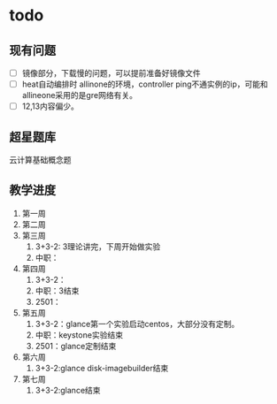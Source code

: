 # todo

## 现有问题

- [ ] 镜像部分，下载慢的问题，可以提前准备好镜像文件
- [ ] heat自动编排时 allinone的环境，controller ping不通实例的ip，可能和allineone采用的是gre网络有关。
- [ ] 12,13内容偏少。

## 超星题库

云计算基础概念题

## 教学进度

1. 第一周
2. 第二周
3. 第三周
   1. 3+3-2: 3理论讲完，下周开始做实验
   2. 中职：
4. 第四周
   1. 3+3-2：
   2. 中职：3结束
   3. 2501：
5. 第五周
   1. 3+3-2：glance第一个实验启动centos，大部分没有定制。
   2. 中职：keystone实验结束
   3. 2501：glance定制结束
6. 第六周
   1. 3+3-2:glance disk-imagebuilder结束
7. 第七周
   1. 3+3-2:glance结束
